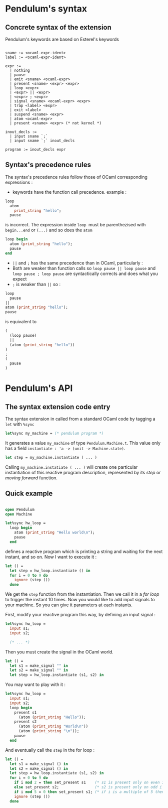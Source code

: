 
# Pendulum's syntax

## Concrete syntax of the extension

Pendulum's keywords are based on Esterel's keywords

```

sname := <ocaml-expr-ident>
label := <ocaml-expr-ident>

expr :=
  | nothing
  | pause
  | emit <sname> <ocaml-expr>
  | present <sname> <expr> <expr>
  | loop <expr>
  | <expr> || <expr>
  | <expr> ; <expr>
  | signal <sname> <ocaml-expr> <expr>
  | trap <label> <expr>
  | exit <label>
  | suspend <sname> <expr>
  | atom <ocaml-expr>
  | present <sname> <expr> (* not kernel *)

inout_decls :=
  | input sname `;` 
  | input sname `;` inout_decls

program := inout_decls expr

```

## Syntax's precedence rules

The syntax's precedence rules follow those of OCaml corresponding expressions :
* keywords have the function call precedence. example : 
```ocaml
loop
  atom
    print_string "hello";
  pause
```
is incorrect. The expression inside `loop `must be parenthezised with `begin...end` or `(...)` and
so does the `atom`
```ocaml
loop begin
  atom (print_string "hello");
  pause
end 
```

* `||` and `;` has the same precedence than in OCaml, particularly :
 * Both are weaker than function calls so `loop pause || loop pause` and `loop pause ; loop pause` are syntactically corrects and does what you expect
 * `;` is weaker than `||` so :
```ocaml
loop
  pause
|| 
atom (print_string "hello");
pause

```
is equivalent to
```ocaml
(
  (loop pause)
  ||
  (atom (print_string "hello"))
)
;
(
  pause
)

```

# Pendulum's API

## The syntax extension code entry

The syntax extension in called from a standard OCaml code by tagging a `let` with `%sync`

```ocaml
let%sync my_machine = (* pendulum program *)

```

It generates a value `my_machine` of type `Pendulum.Machine.t`.
This value only has a field `instantiate : 'a -> (unit -> Machine.state)`. 

```ocaml
let step = my_machine.instantiate ( ... )
```

Calling `my_machine.instatiate ( ... )` will create one particular instantiation
of this reactive program description, represented by its *step* or *moving
forward* function.

## Quick example

```ocaml

open Pendulum
open Machine

let%sync hw_loop =
  loop begin
    atom (print_string "Hello world\n");
    pause
  end
```

defines a reactive program which is printing a string and waiting for the next instant, and so on.
Now I want to execute it :

```ocaml
let () = 
  let step = hw_loop.instantiate () in
  for i = 0 to 9 do
    ignore (step ())
  done
```

We get the `step` function from the instantiation. Then we call it in a *for
loop* to trigger the instant 10 times. Now you would like to add input signals
to your machine. So you can give it parameters at each instants.

First, modify your reactive program this way, by defining an input signal : 

```ocaml
let%sync hw_loop =
  input s1;
  input s2;

  (* ... *)

```

Then you must create the signal in the OCaml world.

```ocaml
let () = 
  let s1 = make_signal "" in
  let s2 = make_signal "" in
  let step = hw_loop.instantiate (s1, s2) in

```

You may want to play with it :

```ocaml
let%sync hw_loop =
  input s1;
  input s2;
  loop begin
    present s1 
      (atom (print_string "Hello"));
    present s2 
      (atom (print_string "World\n"))
      (atom (print_string "\n"));
    pause
  end
```

And eventually call the `step` in the for loop :

```ocaml
let () = 
  let s1 = make_signal () in
  let s2 = make_signal () in
  let step = hw_loop.instantiate (s1, s2) in
  for i = 0 to 9 do
    if i mod 2 = then set_present s1    (* s1 is present only on even i *)
    else set_present s2;                (* s2 is present only on odd i *)
    if i mod 5 = 0 then set_present s1; (* if i is a multiple of 5 then both are presents *)
    ignore (step ())
  done
```
